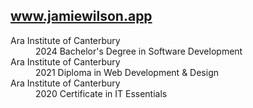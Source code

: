 ## www.jamiewilson.app

<dl>
  <dt>Ara Institute of Canterbury</dt>
  <dd>2024 Bachelor's Degree in Software Development</dd>
  
  <dt>Ara Institute of Canterbury</dt>
  <dd>2021 Diploma in Web Development & Design</dd>
  
  <dt>Ara Institute of Canterbury</dt>
  <dd>2020 Certificate in IT Essentials</dd>
</dl>


